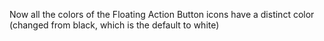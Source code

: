 Now all the colors of the Floating Action Button icons have a distinct color (changed from black, which is the default to white)